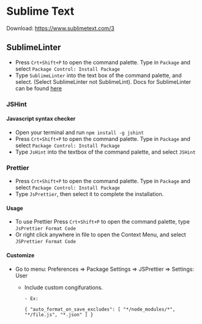 # Sublime Text

Download: <https://www.sublimetext.com/3>

## SublimeLinter

- Press `Crt+Shift+P` to open the command palette. Type in `Package` and select `Package Control: Install Package`
- Type `SublimeLinter` into the text box of the command palette, and select. (Select SublimeLinter not SublimeLint). Docs for SublimeLinter can be found [here](http://www.sublimelinter.com)

### JSHint

#### Javascript syntax checker

- Open your terminal and run `npm install -g jshint`
- Press `Crt+Shift+P` to open the command palette. Type in `Package` and select `Package Control: Install Package`
- Type `JsHint` into the textbox of the command palette, and select `JSHint`

### Prettier

- Press `Crt+Shift+P` to open the command palette. Type in `Package` and select `Package Control: Install Package`
- Type `JsPrettier`, then select it to complete the installation.

#### Usage

- To use Prettier Press `Crt+Shift+P` to open the command palette, type `JsPrettier Format Code`
- Or right click anywhere in file to open the Context Menu, and select `JSPrettier Format Code`

#### Customize

- Go to menu: Preferences => Package Settings => JSPrettier => Settings: User

  - Include custom congifurations.

        - Ex:

    `{ "auto_format_on_save_excludes": [ "*/node_modules/*", "*/file.js", "*.json" ] }`
